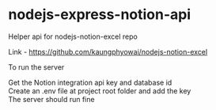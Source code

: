 # nodejs-express-notion-api

Helper api for nodejs-notion-excel repo

Link - https://github.com/kaungphyowai/nodejs-notion-excel

To run the server

Get the Notion integration api key and database id  
Create an .env file at project root folder and add the key  
The server should run fine
